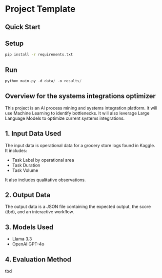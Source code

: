 # Project Template

## Quick Start

## Setup

```bash
pip install -r requirements.txt
```

## Run

```python
python main.py -d data/ -o results/
```

## Overview for the systems integrations optimizer

This project is an AI process mining and systems integration platform. It will use Machine Learning to identify bottlenecks. It will also leverage Large Language Models 
to optimize current systems integrations.

## 1. Input Data Used

The input data is operational data for a grocery store logs found in Kaggle. It includes: 

- Task Label by operational area
- Task Duration
- Task Volume 

It also includes qualitative observations.

## 2. Output Data

The output data is a JSON file containing the expected output, the score (tbd), and an interactive workflow.

## 3. Models Used

- Llama 3.3
- OpenAI GPT-4o

## 4. Evaluation Method

tbd
